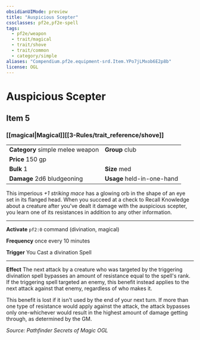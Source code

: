 ```yaml
---
obsidianUIMode: preview
title: "Auspicious Scepter"
cssclasses: pf2e,pf2e-spell
tags:
  - pf2e/weapon
  - trait/magical
  - trait/shove
  - trait/common
  - category/simple
aliases: "Compendium.pf2e.equipment-srd.Item.YPo7jLMxob6E2p8b"
license: OGL
---
```

# Auspicious Scepter
## Item 5
### [[magical|Magical]][[3-Rules/trait_reference/shove]]

|  |  |
| -- | -- |
| **Category** simple melee weapon | **Group** club |
| **Price** 150 gp |  |
| **Bulk** 1 | **Size** med |
| **Damage** 2d6 bludgeoning  | **Usage** held-in-one-hand |



This imperious _+1 striking mace_ has a glowing orb in the shape of an eye set in its flanged head. When you succeed at a check to Recall Knowledge about a creature after you've dealt it damage with the auspicious scepter, you learn one of its resistances in addition to any other information.

* * *

**Activate** `pf2:0` command (divination, magical)

**Frequency** once every 10 minutes

**Trigger** You Cast a divination Spell

* * *

**Effect** The next attack by a creature who was targeted by the triggering divination spell bypasses an amount of resistance equal to the spell's rank. If the triggering spell targeted an enemy, this benefit instead applies to the next attack against that enemy, regardless of who makes it.

This benefit is lost if it isn't used by the end of your next turn. If more than one type of resistance would apply against the attack, the attack bypasses only one-whichever would result in the highest amount of damage getting through, as determined by the GM.

*Source: Pathfinder Secrets of Magic*
*OGL*